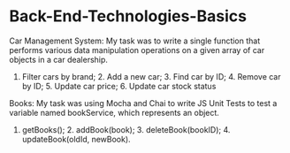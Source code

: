 # Back-End-Technologies-Basics
Car Management System:
My task was to write a single function that performs various data manipulation operations on a given array of car objects in a car dealership.
1. Filter cars by brand; 2. Add a new car; 3. Find car by ID; 4. Remove car by ID; 5. Update car price; 6. Update car stock status

Books:
My task was using Mocha and Chai to write JS Unit Tests to test a variable named bookService, which represents an object.
1. getBooks(); 2. addBook(book); 3. deleteBook(bookID); 4. updateBook(oldId, newBook).
